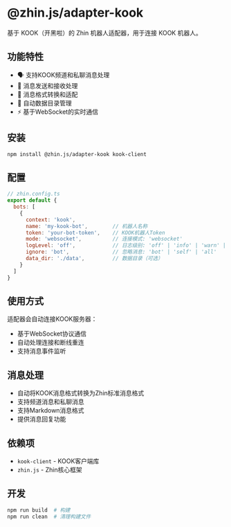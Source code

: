 # @zhin.js/adapter-kook

基于 KOOK（开黑啦）的 Zhin 机器人适配器，用于连接 KOOK 机器人。

## 功能特性

- 🗣️ 支持KOOK频道和私聊消息处理
- 📨 消息发送和接收处理
- 🔄 消息格式转换和适配
- 📁 自动数据目录管理
- ⚡ 基于WebSocket的实时通信

## 安装

```bash
npm install @zhin.js/adapter-kook kook-client
```

## 配置

```javascript
// zhin.config.ts
export default {
  bots: [
    {
      context: 'kook',
      name: 'my-kook-bot',        // 机器人名称
      token: 'your-bot-token',    // KOOK机器人Token
      mode: 'websocket',          // 连接模式: 'websocket'
      logLevel: 'off',            // 日志级别: 'off' | 'info' | 'warn' | 'error'
      ignore: 'bot',              // 忽略消息: 'bot' | 'self' | 'all'
      data_dir: './data',         // 数据目录（可选）
    }
  ]
}
```

## 使用方式

适配器会自动连接KOOK服务器：
- 基于WebSocket协议通信
- 自动处理连接和断线重连
- 支持消息事件监听

## 消息处理

- 自动将KOOK消息格式转换为Zhin标准消息格式
- 支持频道消息和私聊消息
- 支持Markdown消息格式
- 提供消息回复功能

## 依赖项

- `kook-client` - KOOK客户端库
- `zhin.js` - Zhin核心框架

## 开发

```bash
npm run build  # 构建
npm run clean  # 清理构建文件
```

